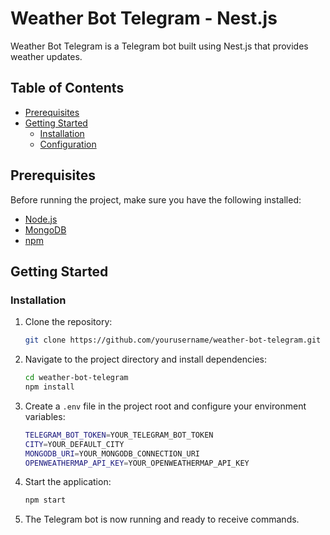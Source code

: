
# Weather Bot Telegram - Nest.js

Weather Bot Telegram is a Telegram bot built using Nest.js that provides weather updates.

## Table of Contents
- [Prerequisites](#prerequisites)
- [Getting Started](#getting-started)
  - [Installation](#installation)
  - [Configuration](#configuration)

## Prerequisites

Before running the project, make sure you have the following installed:

- [Node.js](https://nodejs.org/)
- [MongoDB](https://www.mongodb.com/)
- [npm](https://www.npmjs.com/)

## Getting Started

### Installation

1. Clone the repository:

   ```bash
   git clone https://github.com/yourusername/weather-bot-telegram.git
   ```

2. Navigate to the project directory and install dependencies:

   ```bash
   cd weather-bot-telegram
   npm install
   ```

3. Create a `.env` file in the project root and configure your environment variables:

   ```bash
   TELEGRAM_BOT_TOKEN=YOUR_TELEGRAM_BOT_TOKEN
   CITY=YOUR_DEFAULT_CITY
   MONGODB_URI=YOUR_MONGODB_CONNECTION_URI
   OPENWEATHERMAP_API_KEY=YOUR_OPENWEATHERMAP_API_KEY
   ```

4. Start the application:

   ```bash
   npm start
   ```

5. The Telegram bot is now running and ready to receive commands. 

